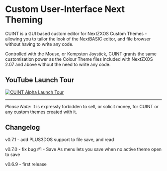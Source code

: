 Custom User-Interface Next Theming
==================================

CUINT is a GUI based custom editor for NextZXOS Custom Themes - allowing you to tailor the look of the NextBASIC editor, and file browser without having to write any code.

Controlled with the Mouse, or Kempston Joystick, CUINT grants the same customisation power as the Colour Theme files included with NextZXOS 2.07 and above without the need to write any code.


YouTube Launch Tour
-------------------
[![CUINT Alpha Launch Tour](https://img.youtube.com/vi/LjpU69AfnSY/0.jpg)](https://youtu.be/LjpU69AfnSY "CUINT Alpha Launch Tour")

-------------------

*Please Note:*  It is expressly forbidden to sell, or solicit money, for CUINT or any custom themes created with it.

Changelog
---------
 v0.7.1 - add PLUS3DOS support to file save, and read

 v0.7.0 - fix bug #1 - Save As menu lets you save when no active theme open to save

 v0.6.9 - first release
